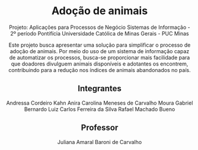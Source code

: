 <div align="center">

# Adoção de animais

Projeto: Aplicações para Processos de Negócio
Sistemas de Informação - 2º período
Pontifícia Universidade Católica de Minas Gerais - PUC Minas

Este projeto busca apresentar uma solução para simplificar o processo de adoção de animais. Por meio do uso de um sistema de informação capaz de automatizar os processos, busca-se proporcionar mais facilidade para que doadores divulguem animais disponíveis e adotantes os encontrem, contribuindo para a redução nos índices de animais abandonados no país.

## Integrantes

Andressa Cordeiro Kahn
Anira Carolina Meneses de Carvalho Moura
Gabriel Bernardo
Luiz Carlos Ferreira da Silva
Rafael Machado Bueno

## Professor

Juliana Amaral Baroni de Carvalho

</div>